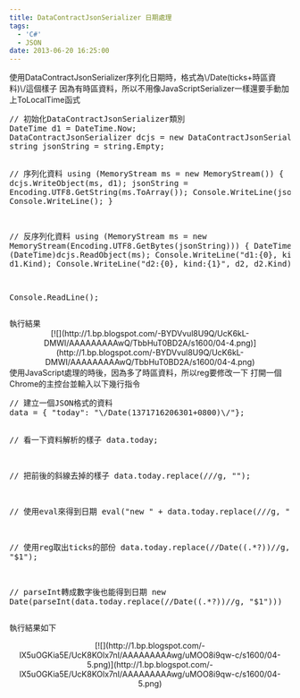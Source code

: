 ```yaml
---
title: DataContractJsonSerializer 日期處理
tags:
  - 'C#'
  - JSON
date: 2013-06-20 16:25:00
---
```


<div>使用DataContractJsonSerializer序列化日期時，格式為\/Date(ticks+時區資料)\/這個樣子
因為有時區資料，所以不用像JavaScriptSerializer一樣還要手動加上ToLocalTime函式</div><div><pre class="brush:csharp">// 初始化DataContractJsonSerializer類別
DateTime d1 = DateTime.Now;
DataContractJsonSerializer dcjs = new DataContractJsonSerializer(typeof(DateTime));
string jsonString = string.Empty;

// 序列化資料
using (MemoryStream ms = new MemoryStream())
{
    dcjs.WriteObject(ms, d1);
    jsonString = Encoding.UTF8.GetString(ms.ToArray());
    Console.WriteLine(jsonString);
    Console.WriteLine();
}

// 反序列化資料
using (MemoryStream ms = new MemoryStream(Encoding.UTF8.GetBytes(jsonString)))
{
    DateTime d2 = (DateTime)dcjs.ReadObject(ms);
    Console.WriteLine("d1:{0}, kind:{1}", d1, d1.Kind);
    Console.WriteLine("d2:{0}, kind:{1}", d2, d2.Kind);
}

Console.ReadLine();
</pre></div>
<div>執行結果 
<div class="separator" style="clear: both; text-align: center;">[![](http://1.bp.blogspot.com/-BYDVvul8U9Q/UcK6kL-DMWI/AAAAAAAAAwQ/TbbHuT0BD2A/s1600/04-4.png)](http://1.bp.blogspot.com/-BYDVvul8U9Q/UcK6kL-DMWI/AAAAAAAAAwQ/TbbHuT0BD2A/s1600/04-4.png)</div></div>
<div>使用JavaScript處理的時後，因為多了時區資料，所以reg要修改一下
打開一個Chrome的主控台並輸入以下幾行指令</div><div><pre class="brush:javascript">// 建立一個JSON格式的資料
data = { "today": "\/Date(1371716206301+0800)\/"};

// 看一下資料解析的樣子
data.today;

// 把前後的斜線去掉的樣子
data.today.replace(/\//g, "");

// 使用eval來得到日期
eval("new " + data.today.replace(/\//g, ""))

// 使用reg取出ticks的部份
data.today.replace(/\/Date\((.*?)\)\//g, "$1");

// parseInt轉成數字後也能得到日期
new Date(parseInt(data.today.replace(/\/Date\((.*?)\)\//g, "$1")))
</pre></div><div>執行結果如下
<div class="separator" style="clear: both; text-align: center;">[![](http://1.bp.blogspot.com/-lX5uOGKia5E/UcK8KOlx7nI/AAAAAAAAAwg/uMOO8i9qw-c/s1600/04-5.png)](http://1.bp.blogspot.com/-lX5uOGKia5E/UcK8KOlx7nI/AAAAAAAAAwg/uMOO8i9qw-c/s1600/04-5.png)</div></div>